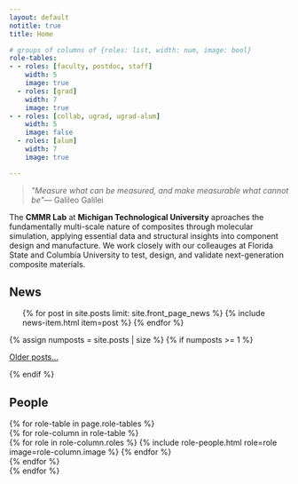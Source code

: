 ```yaml
---
layout: default
notitle: true
title: Home

# groups of columns of {roles: list, width: num, image: bool}
role-tables:
- - roles: [faculty, postdoc, staff]
    width: 5
    image: true
  - roles: [grad]
    width: 7
    image: true
- - roles: [collab, ugrad, ugrad-alum]
    width: 5
    image: false
  - roles: [alum]
    width: 7
    image: true

---
```


<div class="jumbotron">
<blockquote>
<p><em>"Measure what can be measured, and make measurable what cannot be"</em>— Galileo Galilei</p>
</blockquote>
        <p>
        The <b>CMMR Lab</b> at <b>Michigan Technological University</b> aproaches the
        fundamentally multi-scale nature of composites through molecular simulation, 
        applying essential data and structural insights into component design and manufacture.
        We work closely with our colleauges at Florida State and Columbia University to test,
        design, and validate next-generation composite materials.
        </p>
</div>

<section>
    <h2>News</h2>
    <ul class="news list-unstyled">
        {% for post in site.posts limit: site.front_page_news %}
            {% include news-item.html item=post %}
        {% endfor %}
    </ul>
    {% assign numposts = site.posts | size %}
    {% if numposts >= 1 %}
        <p>
            <span class="fa fa-fw fa-history"></span>
            <a href="{{ site.base }}/blog.html">Older posts&hellip;</a>
        </p>
    {% endif %}
</section>

<!-- <section>
    <h2>Research</h2>
    <div class="row">
        {% comment %}
        Sort the projects by date, putting those without dates last
        {% endcomment %}
        {% assign projects_by_date = site.projects | sort: 'last-updated', 'first' %}
        {% assign projects_by_date = projects_by_date | reverse %}
        {% for p in projects_by_date %}
            {% if p.status != "inactive" %}
                {% include project-card.html project=p %}
            {% endif %}
        {% endfor %}
    </div>
</section> -->

<div id="people">
    <h2>People</h2>
    {% for role-table in page.role-tables %}
        <section class="people row justify-content-between">
            {% for role-column in role-table %}
                <div class="col-md-{{ role-column.width }}">
                    {% for role in role-column.roles %}
                        {% include role-people.html role=role image=role-column.image %}
                    {% endfor %}
                </div>
            {% endfor %}
        </section>
    {% endfor %}
</div>
